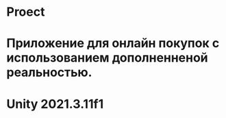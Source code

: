 # Proect

# Приложение для онлайн покупок с использованием дополненненой реальностью.
# Unity 2021.3.11f1
